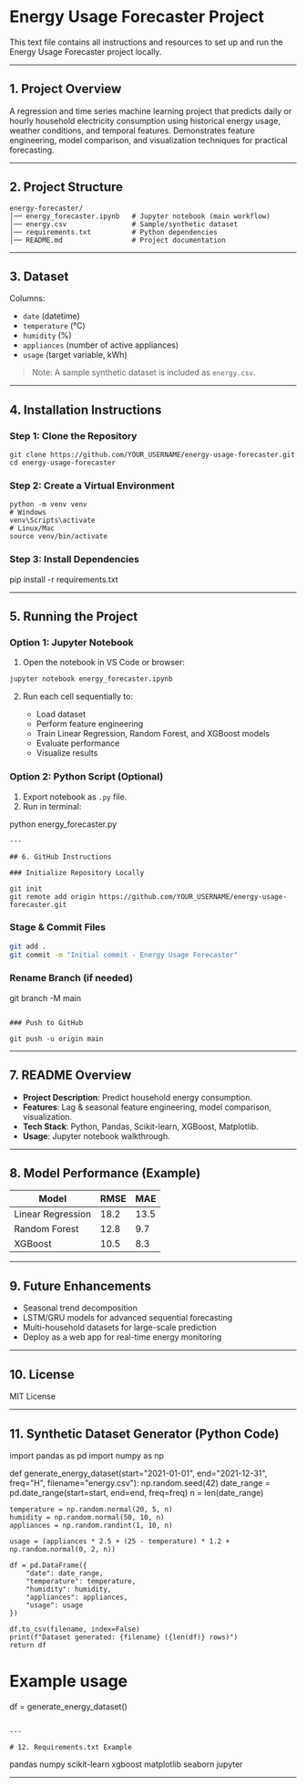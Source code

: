 # Energy Usage Forecaster Project

This text file contains all instructions and resources to set up and run the Energy Usage Forecaster project locally.

---

## 1. Project Overview

A regression and time series machine learning project that predicts daily or hourly household electricity consumption using historical energy usage, weather conditions, and temporal features. Demonstrates feature engineering, model comparison, and visualization techniques for practical forecasting.

---

## 2. Project Structure

```
energy-forecaster/
│── energy_forecaster.ipynb   # Jupyter notebook (main workflow)
│── energy.csv                # Sample/synthetic dataset
│── requirements.txt          # Python dependencies
│── README.md                 # Project documentation
```

---

## 3. Dataset

Columns:

* `date` (datetime)
* `temperature` (°C)
* `humidity` (%)
* `appliances` (number of active appliances)
* `usage` (target variable, kWh)

> Note: A sample synthetic dataset is included as `energy.csv`.

---

## 4. Installation Instructions

### Step 1: Clone the Repository

```
git clone https://github.com/YOUR_USERNAME/energy-usage-forecaster.git
cd energy-usage-forecaster
```

### Step 2: Create a Virtual Environment

```
python -m venv venv
# Windows
venv\Scripts\activate
# Linux/Mac
source venv/bin/activate
```

### Step 3: Install Dependencies

pip install -r requirements.txt

---

## 5. Running the Project

### Option 1: Jupyter Notebook

1. Open the notebook in VS Code or browser:

```bash
jupyter notebook energy_forecaster.ipynb
```

2. Run each cell sequentially to:

   * Load dataset
   * Perform feature engineering
   * Train Linear Regression, Random Forest, and XGBoost models
   * Evaluate performance
   * Visualize results

### Option 2: Python Script (Optional)

1. Export notebook as `.py` file.
2. Run in terminal:

python energy_forecaster.py
```
---

## 6. GitHub Instructions

### Initialize Repository Locally

git init
git remote add origin https://github.com/YOUR_USERNAME/energy-usage-forecaster.git
```

### Stage & Commit Files

```bash
git add .
git commit -m "Initial commit - Energy Usage Forecaster"
```

### Rename Branch (if needed)

git branch -M main
```

### Push to GitHub

git push -u origin main
```

---

## 7. README Overview

* **Project Description**: Predict household energy consumption.
* **Features**: Lag & seasonal feature engineering, model comparison, visualization.
* **Tech Stack**: Python, Pandas, Scikit-learn, XGBoost, Matplotlib.
* **Usage**: Jupyter notebook walkthrough.

---

## 8. Model Performance (Example)

| Model             | RMSE | MAE  |
| ----------------- | ---- | ---- |
| Linear Regression | 18.2 | 13.5 |
| Random Forest     | 12.8 | 9.7  |
| XGBoost           | 10.5 | 8.3  |

---

## 9. Future Enhancements

* Seasonal trend decomposition
* LSTM/GRU models for advanced sequential forecasting
* Multi-household datasets for large-scale prediction
* Deploy as a web app for real-time energy monitoring

---

## 10. License

MIT License

---

## 11. Synthetic Dataset Generator (Python Code)

import pandas as pd
import numpy as np

def generate_energy_dataset(start="2021-01-01", end="2021-12-31", freq="H", filename="energy.csv"):
    np.random.seed(42)
    date_range = pd.date_range(start=start, end=end, freq=freq)
    n = len(date_range)

    temperature = np.random.normal(20, 5, n)
    humidity = np.random.normal(50, 10, n)
    appliances = np.random.randint(1, 10, n)

    usage = (appliances * 2.5 + (25 - temperature) * 1.2 + np.random.normal(0, 2, n))

    df = pd.DataFrame({
        "date": date_range,
        "temperature": temperature,
        "humidity": humidity,
        "appliances": appliances,
        "usage": usage
    })

    df.to_csv(filename, index=False)
    print(f"Dataset generated: {filename} ({len(df)} rows)")
    return df

# Example usage
df = generate_energy_dataset()
```

---

# 12. Requirements.txt Example
```
pandas
numpy
scikit-learn
xgboost
matplotlib
seaborn
jupyter

---
```
